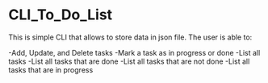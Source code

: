 # CLI_To_Do_List

This is simple CLI that allows to store data in json file. The user is able to:

-Add, Update, and Delete tasks
-Mark a task as in progress or done
-List all tasks
-List all tasks that are done
-List all tasks that are not done
-List all tasks that are in progress


